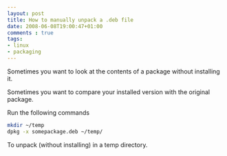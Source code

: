 ```yaml
---
layout: post
title: How to manually unpack a .deb file
date: 2008-06-08T19:00:47+01:00
comments : true
tags:
- linux
- packaging
---
```

Sometimes you want to look at the contents of a package without installing it.

Sometimes you want to compare your installed version with the original package.

Run the following commands

<!--more-->

```bash
mkdir ~/temp
dpkg -x somepackage.deb ~/temp/
```

To unpack (without installing) in a temp directory.
